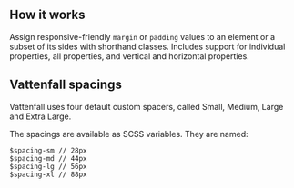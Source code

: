 ## How it works

Assign responsive-friendly `margin` or `padding` values to an element or a subset of its sides with shorthand classes. Includes support for individual properties, all properties, and vertical and horizontal properties.

## Vattenfall spacings

Vattenfall uses four default custom spacers, called Small, Medium, Large and Extra Large.

The spacings are available as SCSS variables. They are named:

```
$spacing-sm // 28px
$spacing-md // 44px
$spacing-lg // 56px
$spacing-xl // 88px
```
